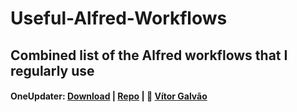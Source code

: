# Useful-Alfred-Workflows
## Combined list of the Alfred workflows that I regularly use


#### OneUpdater: [Download](https://github.com/vitorgalvao/alfred-workflows/blob/master/OneUpdater/OneUpdater.alfredworkflow) | [Repo](https://github.com/vitorgalvao/alfred-workflows/tree/master/OneUpdater) | 🍺️ [Vítor Galvão](https://github.com/vitorgalvao)


